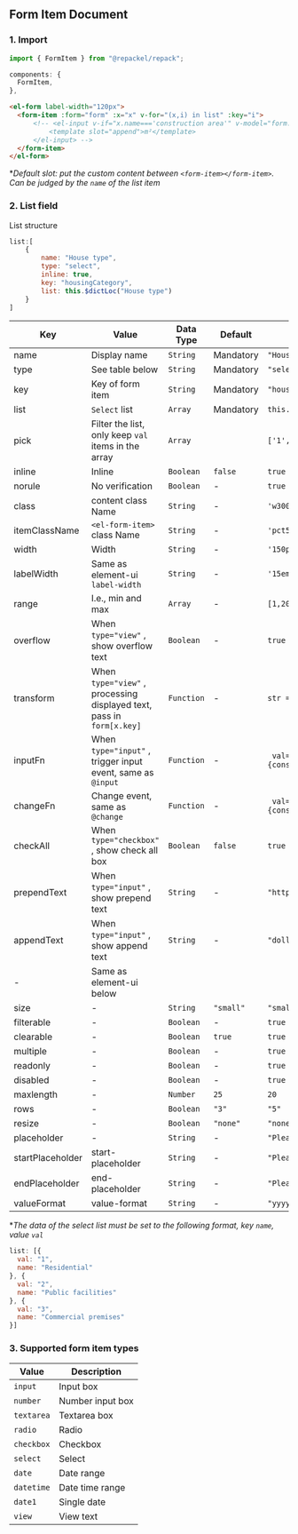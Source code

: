 ## **Form Item** Document

### 1. Import 
```javascript
import { FormItem } from "@repackel/repack";
```
```javascript
components: {
  FormItem,
},
```
```html
<el-form label-width="120px">
  <form-item :form="form" :x="x" v-for="(x,i) in list" :key="i">
      <!-- <el-input v-if="x.name==='construction area'" v-model="form.acreage" placeholder="Construction Area" size="small">
          <template slot="append">m²</template>
      </el-input> -->
  </form-item>
</el-form>
```

**Default slot: put the custom content between `<form-item></form-item>`. Can be judged by the `name` of the list item*

### 2. List field

List structure
```javascript
list:[
    {
        name: "House type",
        type: "select",
        inline: true,
        key: "housingCategory",
        list: this.$dictLoc("House type")
    }
]

```

| Key | Value | Data Type | Default | Example |
| --- | --- | --- |--- | --- |
| name | Display name | `String` | Mandatory |`"House type"` |
| type | See table below | `String`| Mandatory | `"select"` |
| key | Key of form item | `String` | Mandatory | `"housingCategory"` |
| list | `Select` list | `Array` | Mandatory | `this.$dictLoc("House type")` |
| pick | Filter the list, only keep `val` items in the array | `Array` |   | `['1','2']` |
| inline | Inline | `Boolean` | `false` | `true` |
| norule | No verification | `Boolean` | - | `true`  |
| class | content class Name | `String` | - | `'w300'` |
| itemClassName | `<el-form-item>` class Name | `String` | - | `'pct50'` |
| width | Width | `String` | - | `'150px'` |
| labelWidth | Same as element-ui `label-width` | `String` | - | `'15em'` |
| range | I.e., min and max | `Array` | - | `[1,20]` |
| overflow | When `type="view"` , show overflow text | `Boolean` | - | `true` |
| transform | When `type="view"` , processing displayed text, pass in `form[x.key]` | `Function` | - | `str => str.substr(0,4)` |
| inputFn | When `type="input"` , trigger input event, same as `@input` | `Function` | - | ` val=>{console.log('input=>',val)}` |
| changeFn | Change event, same as `@change` | `Function` | - | ` val=>{console.log('change=>',val)}` |
| checkAll | When `type="checkbox"` , show check all box | `Boolean` | `false` | `true` 
| prependText | When `type="input"` , show prepend text | `String` | - | `"https://"` |
| appendText | When `type="input"` , show append text | `String` | - | `"dollars per person"` |
| - | Same as element-ui below ||||
| size | - | `String` | `"small"` | `"small"` |
| filterable | - | `Boolean` | - | `true` |
| clearable | - | `Boolean` | `true` | `true` |
| multiple | - | `Boolean` | - | `true` |
| readonly | - | `Boolean` | - | `true` |
| disabled | - | `Boolean` | - | `true` |
| maxlength | - | `Number` | `25` | `20` |
| rows | - | `Boolean` | `"3"` | `"5"` |
| resize | - | `Boolean` | `"none"` | `"none"` |
| placeholder | - | `String` | - | `"Please Select"` |
| startPlaceholder | start-placeholder | `String` | - | `"Please Select Start Time"` |
| endPlaceholder | end-placeholder | `String` | - | `"Please Select End Time"` |
| valueFormat | value-format | `String` | - | `"yyyy-MM-dd HH:mm:ss"` |

**The data of the select list must be set to the following format, key `name`, value `val`*

```javascript
list: [{
  val: "1",
  name: "Residential"
}, {
  val: "2",
  name: "Public facilities"
}, {
  val: "3",
  name: "Commercial premises"
}]
```

### 3. Supported form item types

| Value | Description |
| -- | -- |
| `input` | Input box |
| `number` | Number input box |
| `textarea` | Textarea box |
| `radio` | Radio |
| `checkbox` | Checkbox |
| `select`| Select | 
| `date`| Date range |
| `datetime` | Date time range |
| `date1`| Single date |
| `view` | View text |